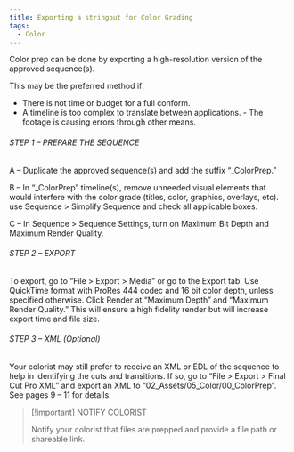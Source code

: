 ```yaml
---
title: Exporting a stringout for Color Grading
tags:
  - Color
---
```

Color prep can be done by exporting a high-resolution version of the approved sequence(s).

This may be the preferred method if:
- There is not time or budget for a full conform.  
- A timeline is too complex to translate between applications. - The footage is causing errors through other means.
###### STEP 1 – PREPARE THE SEQUENCE

A – Duplicate the approved sequence(s) and add the suffix “\_ColorPrep.”

B – In “\_ColorPrep” timeline(s), remove unneeded visual elements that would interfere with the color grade (titles, color, graphics, overlays, etc). use Sequence > Simplify Sequence and check all applicable boxes.

C – In Sequence > Sequence Settings, turn on Maximum Bit Depth and Maximum Render Quality.
###### STEP 2 – EXPORT

To export, go to “File > Export > Media” or go to the Export tab. Use QuickTime format with ProRes 444 codec and 16 bit color depth, unless specified otherwise. Click Render at “Maximum Depth” and “Maximum Render Quality.” This will ensure a high fidelity render but will increase export time and file size.
###### STEP 3 – XML (Optional)

Your colorist may still prefer to receive an XML or EDL of the sequence to help in identifying the cuts and transitions. If so, go to “File > Export > Final Cut Pro XML” and export an XML to “02_Assets/05_Color/00_ColorPrep”. See pages 9 – 11 for details.

> [!important] NOTIFY COLORIST
> 
> Notify your colorist that files are prepped and provide a file path or shareable link.